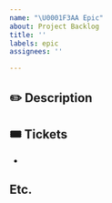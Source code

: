 ```yaml
---
name: "\U0001F3AA Epic"
about: Project Backlog
title: ''
labels: epic
assignees: ''

---
```


## ✏️ Description
<!--설명을 작성하세요.-->


## 🎟️ Tickets
<!--기능을 작성하세요.-->
- 


## Etc.
<!--기타-->
